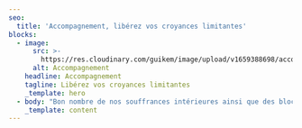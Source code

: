```yaml
---
seo:
  title: 'Accompagnement, libérez vos croyances limitantes'
blocks:
  - image:
      src: >-
        https://res.cloudinary.com/guikem/image/upload/v1659388698/accompagnement_c77hpq.jpg
      alt: Accompagnement
    headline: Accompagnement
    tagline: Libérez vos croyances limitantes
    _template: hero
  - body: "Bon nombre de nos souffrances intérieures ainsi que des blocages que nous rencontrons dans nos vies proviennent de nos blessures psychologiques - ou **blessures de l’âme**. Ces blessures sont le **rejet, l’abandon, la trahison, l’humiliation** et **l’injustice**. Elles se sont éveillées dans notre enfance au contact de notre environnement familial, et ont donné lieu à nos** comportements dysfonctionnels**. De la blessure de rejet découle un comportement fuyant; de celle de l’abandon, un comportement dépendant; de l’humiliation, un comportement masochiste; de la trahison, un comportement contrôlant; et de l’injustice, un comportement rigide.\_\n\nLorsque les situations déclenchent nos blessures, nous adoptons le comportement qui lui correspond dans la **tentative légitime mais contre-productive de nous protéger** de la souffrance de notre blessure.\_\n\nC’est par la **prise de conscience de nos blessures et des** **croyances** qui les entretiennent que nous pouvons **(re)devenir** **enfin nous-même** et aborder notre vie avec clarté et enthousiasme.\n\n![](https://res.cloudinary.com/guikem/image/upload/v1659823822/IMG_6433web_tz4r3f.jpg \"\")\n\nCet accompagnement, **basé sur la Méthode Ecoute Ton Corps de Lise Bourbeau combinée à la régulation émotionnelle**, s’adapte à chaque personne et à chaque situation. Il permet, selon vos besoins et votre difficulté, de** prendre conscience du** **problème véritable** qui se cache derrière chaque situation problématique\_; de découvrir **les blessures et les croyances** qui vous bloquent\_; de prendre conscience de vos **besoins et désirs véritables**\_; et d’acquérir les outils qui vous permettront de **passer à l’action**.&#x20;\n\n### **Tarif horaire: 55euros/h**\n\n"
    _template: content
---
```


